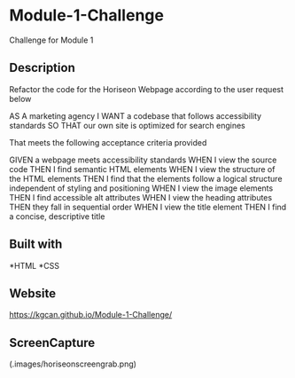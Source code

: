 # Module-1-Challenge
Challenge for Module 1

## Description
Refactor the code for the Horiseon Webpage according to the user request below

AS A marketing agency
I WANT a codebase that follows accessibility standards
SO THAT our own site is optimized for search engines

That meets the following acceptance criteria provided

GIVEN a webpage meets accessibility standards
WHEN I view the source code
THEN I find semantic HTML elements
WHEN I view the structure of the HTML elements
THEN I find that the elements follow a logical structure independent of styling and positioning
WHEN I view the image elements
THEN I find accessible alt attributes
WHEN I view the heading attributes
THEN they fall in sequential order
WHEN I view the title element
THEN I find a concise, descriptive title

## Built with
*HTML
*CSS

## Website
https://kgcan.github.io/Module-1-Challenge/

## ScreenCapture
(.images/horiseonscreengrab.png)